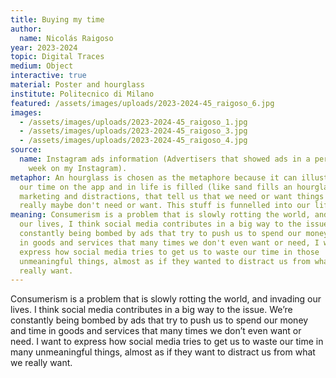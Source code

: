 ```yaml
---
title: Buying my time
author:
  name: Nicolás Raigoso
year: 2023-2024
topic: Digital Traces
medium: Object
interactive: true
material: Poster and hourglass
institute: Politecnico di Milano
featured: /assets/images/uploads/2023-2024-45_raigoso_6.jpg
images:
  - /assets/images/uploads/2023-2024-45_raigoso_1.jpg
  - /assets/images/uploads/2023-2024-45_raigoso_3.jpg
  - /assets/images/uploads/2023-2024-45_raigoso_4.jpg
source:
  name: Instagram ads information (Advertisers that showed ads in a period of one
    week on my Instagram).
metaphor: An hourglass is chosen as the metaphore because it can illustrate how
  our time on the app and in life is filled (like sand fills an hourglass), with
  marketing and distractions, that tell us that we need or want things that we
  really maybe don't need or want. This stuff is funnelled into our life.
meaning: Consumerism is a problem that is slowly rotting the world, and invading
  our lives, I think social media contributes in a big way to the issue, we're
  constantly being bombed by ads that try to push us to spend our money and time
  in goods and services that many times we don't even want or need, I want to
  express how social media tries to get us to waste our time in those
  unmeaningful things, almost as if they wanted to distract us from what we
  really want.
---
```

Consumerism is a problem that is slowly rotting the world, and invading our lives. I think social media contributes in a big way to the issue. We’re constantly being bombed by ads that try to push us to spend our money and time in goods and services that many times we don’t even want or need. I want to express how social media tries to get us to waste our time in many unmeaningful things, almost as if they want to distract us from what we really want.